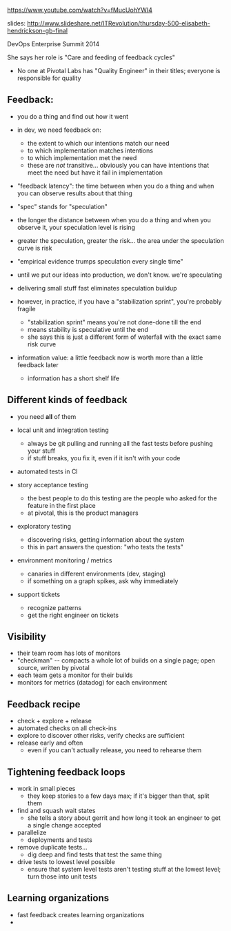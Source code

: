 https://www.youtube.com/watch?v=fMucUohYWI4

slides: http://www.slideshare.net/ITRevolution/thursday-500-elisabeth-hendrickson-gb-final

DevOps Enterprise Summit 2014

She says her role is "Care and feeding of feedback cycles"

- No one at Pivotal Labs has "Quality Engineer" in their titles; everyone is responsible for quality

## Feedback:

- you do a thing and find out how it went
- in dev, we need feedback on:
  - the extent to which our intentions match our need
  - to which implementation matches intentions
  - to which implementation met the need
  - these are *not* transitive... obviously you can have intentions that meet the need but have it fail in implementation

- "feedback latency": the time between when you do a thing and when you can observe results about that thing

- "spec" stands for "speculation"
- the longer the distance between when you do a thing and when you observe it, your speculation level is rising
- greater the speculation, greater the risk... the area under the speculation curve is risk

- "empirical evidence trumps speculation every single time"
- until we put our ideas into production, we don't know. we're speculating
- delivering small stuff fast eliminates speculation buildup
- however, in practice, if you have a "stabilization sprint", you're probably fragile
  - "stabilization sprint" means you're not done-done till the end
  - means stability is speculative until the end
  - she says this is just a different form of waterfall with the exact same risk curve
- information value: a little feedback now is worth more than a little feedback later
  - information has a short shelf life

## Different kinds of feedback

- you need **all** of them

- local unit and integration testing
  - always be git pulling and running all the fast tests before pushing your stuff
  - if stuff breaks, you fix it, even if it isn't with your code
- automated tests in CI
- story acceptance testing
  - the best people to do this testing are the people who asked for the feature in the first place
  - at pivotal, this is the product managers
- exploratory testing
  - discovering risks, getting information about the system
  - this in part answers the question: "who tests the tests"
- environment monitoring / metrics
  - canaries in different environments (dev, staging)
  - if something on a graph spikes, ask why immediately
- support tickets
  - recognize patterns
  - get the right engineer on tickets

## Visibility

- their team room has lots of monitors
- "checkman" -- compacts a whole lot of builds on a single page; open source, written by pivotal
- each team gets a monitor for their builds
- monitors for metrics (datadog) for each environment

## Feedback recipe

- check + explore + release
- automated checks on all check-ins
- explore to discover other risks, verify checks are sufficient
- release early and often
  - even if you can't actually release, you need to rehearse them

## Tightening feedback loops

- work in small pieces
  - they keep stories to a few days max; if it's bigger than that, split them
- find and squash wait states
  - she tells a story about gerrit and how long it took an engineer to get a single change accepted
- parallelize
  - deployments and tests
- remove duplicate tests...
  - dig deep and find tests that test the same thing
- drive tests to lowest level  possible
  - ensure that system level tests aren't testing stuff at the lowest level; turn those into unit tests

## Learning organizations

- fast feedback creates learning organizations
-